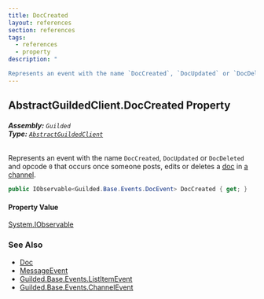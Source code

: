```yaml
---
title: DocCreated
layout: references
section: references
tags:
  - references
  - property
description: "

Represents an event with the name `DocCreated`, `DocUpdated` or `DocDeleted` and opcode `0` that occurs once someone posts, edits or deletes a [doc](https://docs.microsoft.com/en-us/dotnet/api/Guilded.Base.Events.DocEvent.Doc 'Guilded.Base.Events.DocEvent.Doc') in [a channel](https://docs.microsoft.com/en-us/dotnet/api/Guilded.Base.Events.DocEvent.ChannelId 'Guilded.Base.Events.DocEvent.ChannelId')."
---
```


## AbstractGuildedClient.DocCreated Property
###### **Assembly:** `Guilded`<br/>**Type:** [`AbstractGuildedClient`](AbstractGuildedClient.md 'Guilded.AbstractGuildedClient')

Represents an event with the name `DocCreated`, `DocUpdated` or `DocDeleted` and opcode `0` that occurs once someone posts, edits or deletes a [doc](https://docs.microsoft.com/en-us/dotnet/api/Guilded.Base.Events.DocEvent.Doc 'Guilded.Base.Events.DocEvent.Doc') in [a channel](https://docs.microsoft.com/en-us/dotnet/api/Guilded.Base.Events.DocEvent.ChannelId 'Guilded.Base.Events.DocEvent.ChannelId').

```csharp
public IObservable<Guilded.Base.Events.DocEvent> DocCreated { get; }
```

#### Property Value
[System.IObservable](https://docs.microsoft.com/en-us/dotnet/api/System.IObservable 'System.IObservable')

### See Also
- [Doc](Doc.md 'Guilded.Base.Content.Doc')
- [MessageEvent](MessageEvent.md 'Guilded.Base.Events.MessageEvent')
- [Guilded.Base.Events.ListItemEvent](https://docs.microsoft.com/en-us/dotnet/api/Guilded.Base.Events.ListItemEvent 'Guilded.Base.Events.ListItemEvent')
- [Guilded.Base.Events.ChannelEvent](https://docs.microsoft.com/en-us/dotnet/api/Guilded.Base.Events.ChannelEvent 'Guilded.Base.Events.ChannelEvent')